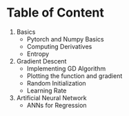 # Table of Content
1. Basics
    - Pytorch and Numpy Basics
    - Computing Derivatives
    - Entropy
2. Gradient Descent
    - Implementing GD Algorithm
    - Plotting the function and gradient
    - Random Initialization
    - Learning Rate
3. Artificial Neural Network
    - ANNs for Regression